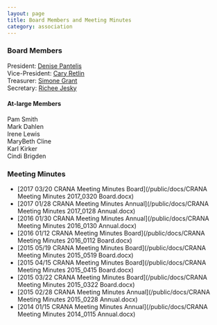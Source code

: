```yaml
---
layout: page
title: Board Members and Meeting Minutes
category: association
---
```


### Board Members

President: <a href='m&#97;i&#108;to&#58;dpan%74%65l%6&#57;s&#37;32&#55;&#64;&#103;&#109;&#37;&#54;1%6&#57;l&#46;%63om'>De&#110;&#105;&#115;e&#32;&#80;&#97;nte&#108;is</a><br>
Vice-President: <a href='&#109;ail&#116;o&#58;ca&#114;y&#115;&#98;%6&#70;&#97;&#37;7&#52;&#64;g&#109;a&#105;l&#46;com'>Ca&#114;y R&#101;&#116;l&#105;&#110;</a><br>
Treasurer: <a href='&#109;&#97;ilto&#58;&#115;%69mon&#101;m&#99;gu%6&#57;re&#37;40y&#97;%&#54;8o&#37;6F&#46;&#99;om'>&#83;imo&#110;&#101; G&#114;&#97;n&#116;</a><br>
Secretary: <a href='mailt&#111;&#58;%&#55;&#50;eol&#37;79mp&#37;6&#57;a%40be%65&#98;&#105;n&#46;com'>&#82;ic&#104;ee Jes&#107;y</a>    
       
#### At-large Members

Pam Smith<br>
Mark Dahlen<br>
Irene Lewis<br>
MaryBeth Cline<br>
Karl Kirker<br>
Cindi Brigden

### Meeting Minutes

* [2017 03/20 CRANA Meeting Minutes Board](/public/docs/CRANA Meeting Minutes 2017_0320 Board.docx)
* [2017 01/28 CRANA Meeting Minutes Annual](/public/docs/CRANA Meeting Minutes 2017_0128 Annual.docx)
* [2016 01/30 CRANA Meeting Minutes Annual](/public/docs/CRANA Meeting Minutes 2016_0130 Annual.docx)
* [2016 01/12 CRANA Meeting Minutes Board](/public/docs/CRANA Meeting Minutes 2016_0112 Board.docx)
* [2015 05/19 CRANA Meeting Minutes Board](/public/docs/CRANA Meeting Minutes 2015_0519 Board.docx)
* [2015 04/15 CRANA Meeting Minutes Board](/public/docs/CRANA Meeting Minutes 2015_0415 Board.docx)
* [2015 03/22 CRANA Meeting Minutes Board](/public/docs/CRANA Meeting Minutes 2015_0322 Board.docx)
* [2015 02/28 CRANA Meeting Minutes Annual](/public/docs/CRANA Meeting Minutes 2015_0228 Annual.docx)
* [2014 01/15 CRANA Meeting Minutes Annual](/public/docs/CRANA Meeting Minutes 2014_0115 Annual.docx)








